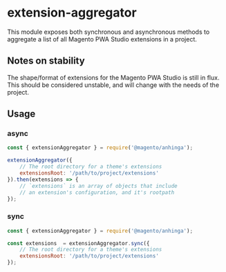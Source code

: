 # extension-aggregator

This module exposes both synchronous and asynchronous methods to aggregate a list of all Magento PWA Studio extensions in a project.

## Notes on stability
The shape/format of extensions for the Magento PWA Studio is still in flux. This should be considered unstable, and will change with the needs of the project.

## Usage
### async
```js
const { extensionAggregator } = require('@magento/anhinga');

extensionAggregator({
    // The root directory for a theme's extensions
    extensionsRoot: '/path/to/project/extensions'
}).then(extensions => {
    // `extensions` is an array of objects that include
    // an extension's configuration, and it's rootpath
});
```

### sync
```js
const { extensionAggregator } = require('@magento/anhinga');

const extensions  = extensionAggregator.sync({
    // The root directory for a theme's extensions
    extensionsRoot: '/path/to/project/extensions'
});
```
